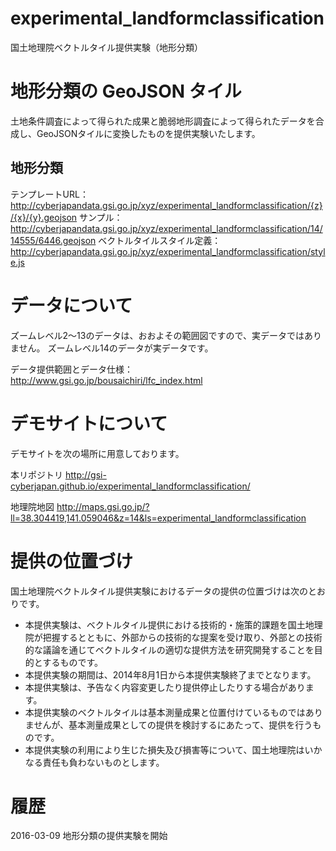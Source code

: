 experimental_landformclassification
================
国土地理院ベクトルタイル提供実験（地形分類）
# 地形分類の GeoJSON タイル
土地条件調査によって得られた成果と脆弱地形調査によって得られたデータを合成し、GeoJSONタイルに変換したものを提供実験いたします。

## 地形分類
テンプレートURL：
http://cyberjapandata.gsi.go.jp/xyz/experimental_landformclassification/{z}/{x}/{y}.geojson
サンプル：
http://cyberjapandata.gsi.go.jp/xyz/experimental_landformclassification/14/14555/6446.geojson
ベクトルタイルスタイル定義：
http://cyberjapandata.gsi.go.jp/xyz/experimental_landformclassification/style.js

# データについて
ズームレベル2～13のデータは、おおよその範囲図ですので、実データではありません。
ズームレベル14のデータが実データです。

データ提供範囲とデータ仕様：
http://www.gsi.go.jp/bousaichiri/lfc_index.html

# デモサイトについて
デモサイトを次の場所に用意しております。

本リポジトリ
http://gsi-cyberjapan.github.io/experimental_landformclassification/

地理院地図
http://maps.gsi.go.jp/?ll=38.304419,141.059046&z=14&ls=experimental_landformclassification

# 提供の位置づけ
国土地理院ベクトルタイル提供実験におけるデータの提供の位置づけは次のとおりです。
- 本提供実験は、ベクトルタイル提供における技術的・施策的課題を国土地理院が把握するとともに、外部からの技術的な提案を受け取り、外部との技術的な議論を通じてベクトルタイルの適切な提供方法を研究開発することを目的とするものです。
- 本提供実験の期間は、2014年8月1日から本提供実験終了までとなります。
- 本提供実験は、予告なく内容変更したり提供停止したりする場合があります。
- 本提供実験のベクトルタイルは基本測量成果と位置付けているものではありませんが、基本測量成果としての提供を検討するにあたって、提供を行うものです。
- 本提供実験の利用により生じた損失及び損害等について、国土地理院はいかなる責任も負わないものとします。

# 履歴
2016-03-09 地形分類の提供実験を開始
